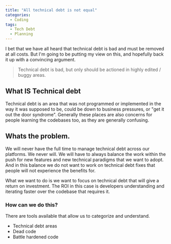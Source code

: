 ```yaml
---
title: "All technical debt is not equal"
categories:
  - Coding
tags:
  - Tech Debt
  - Planning
---
```

I bet that we have all heard that technical debt is bad and must be removed at all costs. But I'm going to be putting my view on this, and hopefully back it up with a convincing argument.

> Technical debt is bad, but only should be actioned in highly edited / buggy areas.
> 

## What IS Technical debt

Technical debt is an area that was not programmed or implemented in the way it was supposed to be, could be down to business pressures, or "get it out the door syndrome". Generally these places are also concerns for people learning the codebases too, as they are generally confusing.

## Whats the problem.

We will never have the full time to manage technical debt across our platforms. We never will. We will have to always balance the work within the push for new features and new technical paradigms that we want to adopt. And in this balance we do not want to work on technical debt fixes that people will not experience the benefits for. 

What we want to do is we want to focus on technical debt that will give a return on investment. The ROI in this case is developers understanding and iterating faster over the codebase that requires it. 

### How can we do this?

There are tools available that allow us to categorize and understand. 

- Technical debt areas
- Dead code
- Battle hardened code